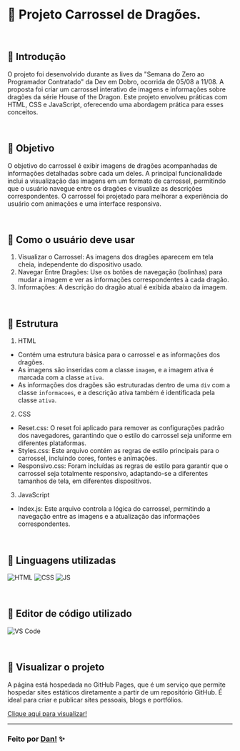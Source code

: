 # :open_file_folder: Projeto Carrossel de Dragões. 
<br>

## 📌 Introdução
O projeto foi desenvolvido durante as lives da "Semana do Zero ao Programador Contratado" da Dev em Dobro, ocorrida de 05/08 a 11/08. A proposta foi criar um carrossel interativo de imagens e informações sobre dragões da série House of the Dragon. Este projeto envolveu práticas com HTML, CSS e JavaScript, oferecendo uma abordagem prática para esses conceitos.

<br>

## 📌 Objetivo
O objetivo do carrossel é exibir imagens de dragões acompanhadas de informações detalhadas sobre cada um deles. A principal funcionalidade inclui a visualização das imagens em um formato de carrossel, permitindo que o usuário navegue entre os dragões e visualize as descrições correspondentes. O carrossel foi projetado para melhorar a experiência do usuário com animações e uma interface responsiva.

<br>

## 📌 Como o usuário deve usar 
  1. Visualizar o Carrossel: As imagens dos dragões aparecem em tela cheia, independente do dispositivo usado. 
  2. Navegar Entre Dragões: Use os botões de navegação (bolinhas) para mudar a imagem e ver as informações correspondentes à cada dragão.
  3. Informações: A descrição do dragão atual é exibida abaixo da imagem.

<br>

 ## 📌 Estrutura
  1. HTML
  - Contém uma estrutura básica para o carrossel e as informações dos dragões.
  - As imagens são inseridas com a classe `imagem`, e a imagem ativa é marcada com a classe `ativa`.
  - As informações dos dragões são estruturadas dentro de uma `div` com a classe `informacoes`, e a descrição ativa também é identificada pela classe `ativa`.

  2. CSS
  - Reset.css: O reset foi aplicado para remover as configurações padrão dos navegadores, garantindo que o estilo do carrossel seja uniforme em diferentes plataformas.
  - Styles.css: Este arquivo contém as regras de estilo principais para o carrossel, incluindo cores, fontes e animações.
  - Responsivo.css: Foram incluídas as regras de estilo para garantir que o carrossel seja totalmente responsivo, adaptando-se a diferentes tamanhos de tela, em diferentes     dispositivos.

  3. JavaScript
  - Index.js: Este arquivo controla a lógica do carrossel, permitindo a navegação entre as imagens e a atualização das informações correspondentes.

<br>

 ## 📌 Linguagens utilizadas

![HTML][1]
![CSS][2]
![JS][3]

<br>

## 📌 Editor de código utilizado

![VS Code][4]

<br>

## 📌 Visualizar o projeto
A página está hospedada no GitHub Pages, que é um serviço que permite hospedar sites estáticos diretamente a partir de um repositório GitHub. É ideal para criar e publicar sites pessoais, blogs e portfólios.

[Clique aqui para visualizar!][5]


[1]: https://img.shields.io/badge/-HTML5-E34F26?style=for-the-badge&logo=html5&logoColor=white
[2]: https://img.shields.io/badge/-CSS3-1572B6?style=for-the-badge&logo=css3&logoColor=white
[3]: https://img.shields.io/badge/-JavaScript-fffd09?style=for-the-badge&logo=javascript&logoColor=black
[4]: https://img.shields.io/badge/Visual_Studio_Code-0078D4?style=for-the-badge
[5]: https://danvasquesc.github.io/projeto-carrossel-devemdobro/

---

### Feito por [Dan!](https://github.com/danvasquesc) ✨
